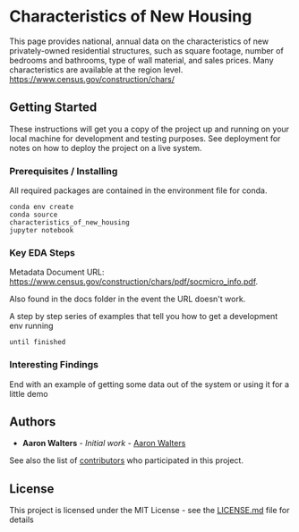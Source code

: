 # Characteristics of New Housing

This page provides national, annual data on the characteristics of new privately-owned residential structures, such as square footage, number of bedrooms and bathrooms, type of wall material, and sales prices. Many characteristics are available at the region level.  https://www.census.gov/construction/chars/


## Getting Started

These instructions will get you a copy of the project up and running on your local machine for development and testing purposes. See deployment for notes on how to deploy the project on a live system.

### Prerequisites / Installing

All required packages are contained in the environment file for conda.
```
conda env create
conda source 
characteristics_of_new_housing
jupyter notebook
```

### Key EDA Steps

Metadata Document URL: https://www.census.gov/construction/chars/pdf/socmicro_info.pdf.

Also found in the docs folder in the event the URL doesn't work.

A step by step series of examples that tell you how to get a development env running


```
until finished
```



### Interesting Findings
End with an example of getting some data out of the system or using it for a little demo





## Authors

* **Aaron Walters** - *Initial work* - [Aaron Walters](https://github.com/aaronwalters79)

See also the list of [contributors](https://github.com/your/project/contributors) who participated in this project.

## License

This project is licensed under the MIT License - see the [LICENSE.md](LICENSE.md) file for details



